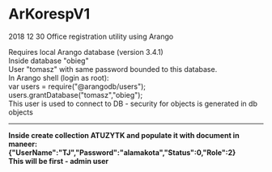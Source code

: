 # ArKorespV1
2018 12 30
Office registration utility using Arango

Requires local Arango database (version 3.4.1)</br>
Inside database "obieg"</br>
User "tomasz" with same password bounded to this database.</br>
In Arango shell (login as root): </br>
var users = require("@arangodb/users");</br>
users.grantDatabase("tomasz","obieg");</br>
This user is used to connect to DB - security for objects is generated in db objects</br>
<hr>
<b>
<div>
Inside create collection ATUZYTK and populate it with document in maneer: </br>
{"UserName":"TJ","Password":"alamakota","Status":0,"Role":2} </br>
This will be first - admin user
</div>
</p>
